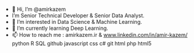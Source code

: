 - 👋 Hi, I’m @amirkazem
- I’m Senior Technical Developer & Senior Data Analyst.
- 👀 I’m interested in Data Science & Machine Learning.
- 🌱 I’m currently learning Deep Learning.
- 📫 How to reach me  : amirkazem.ir &  www.linkedin.com/in/amir-kazem/
python
R
SQL
github
javascript
css
c#
git
html
php
html5




<!---
amirkazem/amirkazem is a ✨ special ✨ repository because its `README.md` (this file) appears on your GitHub profile.
You can click the Preview link to take a look at your changes.
--->
